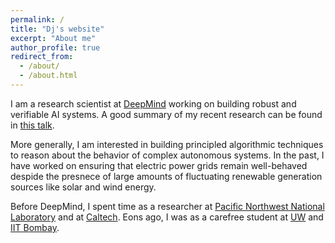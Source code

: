 ```yaml
---
permalink: /
title: "Dj's website"
excerpt: "About me"
author_profile: true
redirect_from: 
  - /about/
  - /about.html
---
```


<p>I am a research scientist at <a href="http://deepmind.com">DeepMind</a> working on building robust and verifiable AI systems. A good summary of my recent research can be found in <a href="{{ site.url }}/assets/verified_robustness_greece.pdf"> this talk</a>. </p>

<p> More generally, I am interested in building principled algorithmic techniques to reason about the behavior of complex autonomous systems. In the past, I have worked on ensuring that electric power grids remain well-behaved despide the presnece of large amounts of fluctuating renewable generation sources like solar and wind energy. </p>

<p> Before DeepMind, I spent time as a researcher at <a href="http://www.pnnl.gov">Pacific Northwest National Laboratory</a> and at <a href="http://www.cms.caltech/edu">Caltech</a>. Eons ago, I was as a carefree student at <a href="http://www.cs.washington.edu">UW</a> and  <a href="http://www.cse.iitb.ac.in">IIT Bombay</a>. </p>
